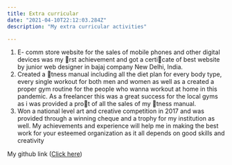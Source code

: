 ```yaml
---
title: Extra curricular
date: "2021-04-10T22:12:03.284Z"
description: "My extra curricular activities"

---
```


1. E- comm store website for the sales of mobile phones and other digital devices was my rst achievement and got a 
certicate of best website by junior web designer in bajaj company New Delhi, India.
2. Created a tness manual including all the diet plan for every body type, every single workout for both men and 
women as well as a created a proper gym routine for the people who wanna workout at home in this pandemic. As a 
freelancer this was a great success for the local gyms as i was provided a prot of all the sales of my tness manual.
3. Won a national level art and creative competition in 2017 and was provided through a winning cheque and a trophy 
for my institution as well. My achievements and experience will help me in making the best work for your esteemed 
organization as it all depends on good skills and creativity

My github link ([Click here](https://github.com/Ga2n11))